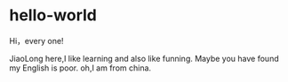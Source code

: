 # hello-world


Hi，every one!

JiaoLong here,I like learning and also like funning.
Maybe you have found my English is  poor.
oh,I am from china.
